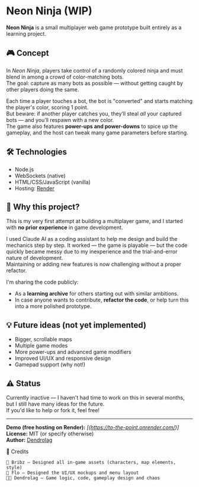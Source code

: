 # Neon Ninja (WIP)

**Neon Ninja** is a small multiplayer web game prototype built entirely as a learning project.

## 🎮 Concept

In *Neon Ninja*, players take control of a randomly colored ninja and must blend in among a crowd of color-matching bots.  
The goal: capture as many bots as possible — without getting caught by other players doing the same.

Each time a player touches a bot, the bot is "converted" and starts matching the player's color, scoring 1 point.  
But beware: if another player catches you, they’ll steal *all* your captured bots — and you’ll respawn with a new color.  
The game also features **power-ups and power-downs** to spice up the gameplay, and the host can tweak many game parameters before starting.

## 🛠️ Technologies

- Node.js
- WebSockets (native)
- HTML/CSS/JavaScript (vanilla)
- Hosting: [Render](https://render.com)

## 👶 Why this project?

This is my very first attempt at building a multiplayer game, and I started with **no prior experience** in game development.

I used Claude AI as a coding assistant to help me design and build the mechanics step by step. It worked — the game is playable — but the code quickly became messy due to my inexperience and the trial-and-error nature of development.  
Maintaining or adding new features is now challenging without a proper refactor.

I'm sharing the code publicly:
- As a **learning archive** for others starting out with similar ambitions.
- In case anyone wants to contribute, **refactor the code**, or help turn this into a more polished prototype.

## 💡 Future ideas (not yet implemented)

- Bigger, scrollable maps
- Multiple game modes
- More power-ups and advanced game modifiers
- Improved UI/UX and responsive design
- Gamepad support (why not!)

## ⚠️ Status

Currently inactive — I haven't had time to work on this in several months, but I still have many ideas for the future.  
If you'd like to help or fork it, feel free!

---

**Demo (free hosting on Render):** _[(https://to-the-point.onrender.com/)]_  
**License:** MIT (or specify otherwise)  
**Author:** [Dendrolag](https://github.com/Dendrolag)

👥 Credits

    🎨 Bribz – Designed all in-game assets (characters, map elements, style)
    🧠 Flo – Designed the UI/UX mockups and menu layout
    🧑‍💻 Dendrolag – Game logic, code, gameplay design and chaos
